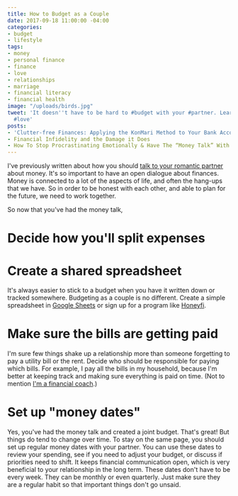 ```yaml
---
title: How to Budget as a Couple
date: 2017-09-18 11:00:00 -04:00
categories:
- budget
- lifestyle
tags:
- money
- personal finance
- finance
- love
- relationships
- marriage
- financial literacy
- financial health
image: "/uploads/birds.jpg"
tweet: 'It doesn''t have to be hard to #budget with your #partner. Learn how! #money
  #love'
posts:
- 'Clutter-free Finances: Applying the KonMari Method to Your Bank Account'
- Financial Infidelity and the Damage it Does
- How To Stop Procrastinating Emotionally & Have The “Money Talk” With Your S.O.
---
```


I've previously written about how you should [talk to your romantic partner](https://www.maggiegermano.com/blog/have-the-money-talk) about money. It's so important to have an open dialogue about finances. Money is connected to a lot of the aspects of life, and often the hang-ups that we have. So in order to be honest with each other, and able to plan for the future, we need to work together.

So now that you've had the money talk,

# Decide how you'll split expenses

# Create a shared spreadsheet

It's always easier to stick to a budget when you have it written down or tracked somewhere. Budgeting as a couple is no different. Create a simple spreadsheet in [Google Sheets](https://www.google.com/sheets/about/) or sign up for a program like [Honeyfi](http://www.honeyfi.com/). 

# Make sure the bills are getting paid

I'm sure few things shake up a relationship more than someone forgetting to pay a utility bill or the rent. Decide who should be responsible for paying which bills. For example, I pay all the bills in my household, because I'm better at keeping track and making sure everything is paid on time. (Not to mention [I'm a financial coach](https://www.maggiegermano.com/coaching/).) 

# Set up "money dates"

Yes, you've had the money talk and created a joint budget. That's great! But things do tend to change over time. To stay on the same page, you should set up regular money dates with your partner. You can use these dates to review your spending, see if you need to adjust your budget, or discuss if priorities need to shift. It keeps financial communication open, which is very beneficial to your relationship in the long term. These dates don't have to be every week. They can be monthly or even quarterly. Just make sure they are a regular habit so that important things don't go unsaid.